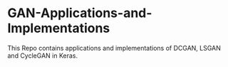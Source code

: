 # GAN-Applications-and-Implementations
This Repo contains applications and implementations of DCGAN, LSGAN and CycleGAN in Keras.
